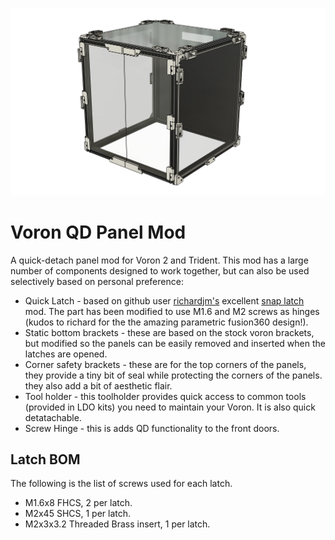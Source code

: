![Assembly](/Images/assembly.png "Assembly")

# Voron QD Panel Mod
A quick-detach panel mod for Voron 2 and Trident. This mod has a large number of components designed to work together, but can also be used selectively based on personal preference:  
- Quick Latch - based on github user [richardjm's](https://github.com/richardjm) excellent [snap latch](https://github.com/VoronDesign/VoronUsers/tree/master/printer_mods/richardjm/snap-latch-2020) mod. The part has been modified to use M1.6 and M2 screws as hinges (kudos to richard for the the amazing parametric fusion360 design!). 
- Static bottom brackets - these are based on the stock voron brackets, but modified so the panels can be easily removed and inserted when the latches are opened.
- Corner safety brackets - these are for the top corners of the panels, they provide a tiny bit of seal while protecting the corners of the panels. they also add a bit of aesthetic flair. 
- Tool holder - this toolholder provides quick access to common tools (provided in LDO kits) you need to maintain your Voron. It is also quick detatachable.
- Screw Hinge - this is adds QD functionality to the front doors.

## Latch BOM
The following is the list of screws used for each latch. 
- M1.6x8 FHCS, 2 per latch.
- M2x45 SHCS, 1 per latch.
- M2x3x3.2 Threaded Brass insert, 1 per latch.